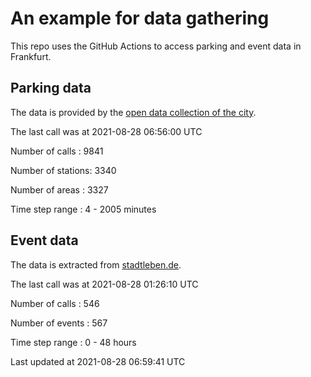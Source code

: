 # An example for data gathering

This repo uses the GitHub Actions to access parking and event data in Frankfurt.

## Parking data
The data is provided by the [open data collection of the city](https://www.offenedaten.frankfurt.de/).

The last call was at 2021-08-28 06:56:00 UTC

Number of calls   : 9841

Number of stations: 3340

Number of areas   : 3327

Time step range   :    4 - 2005 minutes


## Event data
The data is extracted from [stadtleben.de](https://stadtleben.de/frankfurt/).

The last call was at 2021-08-28 01:26:10 UTC

Number of calls   : 546

Number of events  : 567

Time step range   :   0 -  48 hours


Last updated at 2021-08-28 06:59:41 UTC
